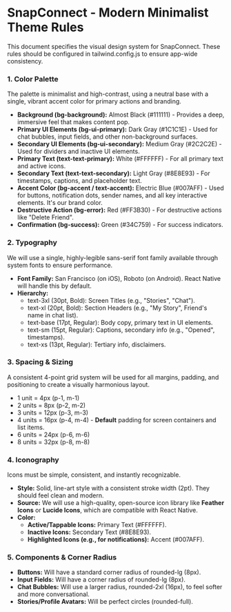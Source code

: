 # **SnapConnect \- Modern Minimalist Theme Rules**

This document specifies the visual design system for SnapConnect. These rules should be configured in tailwind.config.js to ensure app-wide consistency.

### **1\. Color Palette**

The palette is minimalist and high-contrast, using a neutral base with a single, vibrant accent color for primary actions and branding.

- **Background (bg-background):** Almost Black (\#111111) \- Provides a deep, immersive feel that makes content pop.
- **Primary UI Elements (bg-ui-primary):** Dark Gray (\#1C1C1E) \- Used for chat bubbles, input fields, and other non-background surfaces.
- **Secondary UI Elements (bg-ui-secondary):** Medium Gray (\#2C2C2E) \- Used for dividers and inactive UI elements.
- **Primary Text (text-text-primary):** White (\#FFFFFF) \- For all primary text and active icons.
- **Secondary Text (text-text-secondary):** Light Gray (\#8E8E93) \- For timestamps, captions, and placeholder text.
- **Accent Color (bg-accent / text-accent):** Electric Blue (\#007AFF) \- Used for buttons, notification dots, sender names, and all key interactive elements. It's our brand color.
- **Destructive Action (bg-error):** Red (\#FF3B30) \- For destructive actions like "Delete Friend".
- **Confirmation (bg-success):** Green (\#34C759) \- For success indicators.

### **2\. Typography**

We will use a single, highly-legible sans-serif font family available through system fonts to ensure performance.

- **Font Family:** San Francisco (on iOS), Roboto (on Android). React Native will handle this by default.
- **Hierarchy:**
  - text-3xl (30pt, Bold): Screen Titles (e.g., "Stories", "Chat").
  - text-xl (20pt, Bold): Section Headers (e.g., "My Story", Friend's name in chat list).
  - text-base (17pt, Regular): Body copy, primary text in UI elements.
  - text-sm (15pt, Regular): Captions, secondary info (e.g., "Opened", timestamps).
  - text-xs (13pt, Regular): Tertiary info, disclaimers.

### **3\. Spacing & Sizing**

A consistent 4-point grid system will be used for all margins, padding, and positioning to create a visually harmonious layout.

- 1 unit \= 4px (p-1, m-1)
- 2 units \= 8px (p-2, m-2)
- 3 units \= 12px (p-3, m-3)
- 4 units \= 16px (p-4, m-4) \- **Default** padding for screen containers and list items.
- 6 units \= 24px (p-6, m-6)
- 8 units \= 32px (p-8, m-8)

### **4\. Iconography**

Icons must be simple, consistent, and instantly recognizable.

- **Style:** Solid, line-art style with a consistent stroke width (2pt). They should feel clean and modern.
- **Source:** We will use a high-quality, open-source icon library like **Feather Icons** or **Lucide Icons**, which are compatible with React Native.
- **Color:**
  - **Active/Tappable Icons:** Primary Text (\#FFFFFF).
  - **Inactive Icons:** Secondary Text (\#8E8E93).
  - **Highlighted Icons (e.g., for notifications):** Accent (\#007AFF).

### **5\. Components & Corner Radius**

- **Buttons:** Will have a standard corner radius of rounded-lg (8px).
- **Input Fields:** Will have a corner radius of rounded-lg (8px).
- **Chat Bubbles:** Will use a larger radius, rounded-2xl (16px), to feel softer and more conversational.
- **Stories/Profile Avatars:** Will be perfect circles (rounded-full).
